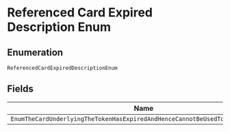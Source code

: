 
# Referenced Card Expired Description Enum

## Enumeration

`ReferencedCardExpiredDescriptionEnum`

## Fields

| Name |
|  --- |
| `EnumTheCardUnderlyingTheTokenHasExpiredAndHenceCannotBeUsedToProcessAPayment` |

